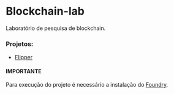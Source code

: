 # Blockchain-lab
Laboratório de pesquisa de blockchain.

### Projetos:
- [Flipper](https://github.com/lucasgcampos/blockchain-lab/blob/main/flipper/README.md)

#### IMPORTANTE
Para execução do projeto é necessário a instalação do [Foundry](https://getfoundry.sh/).
